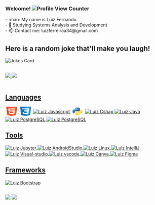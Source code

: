 ### <div> Welcome! ![Profile View Counter](https://komarev.com/ghpvc/?username=luizferreiira)</div>


<div align="left">
- :man: My name is Luiz Fernando. <br>
- 🌱 Studying Systems Analysis and Development<br>
- 📫 Contact me: luizferreiraa34@gmail.com<br>

 ##   Here is a random joke that'll make you laugh!
![Jokes Card](https://readme-jokes.vercel.app/api?hideBorder&theme=tokyonight)

##

<div align="left">
  <a href="https://github.com/luizferreiira">
  <img height="180em" src="https://github-readme-stats.vercel.app/api?username=luizferreiira&show_icons=true&theme=tokyonight&include_all_commits=true&count_private=true"/>
  <img height="180em" src="https://github-readme-stats.vercel.app/api/top-langs/?username=luizferreiira&layout=compact&langs_count=7&theme=tokyonight"/>
</div>
  
  <div style="display: inline_block"><br>
    <h2>Languages</h2>
  <img align="center" alt="Luiz-HTML" height="30" width="40" src="https://raw.githubusercontent.com/devicons/devicon/master/icons/html5/html5-original.svg"/>
  <img align="center" alt="Luiz-CSS" height="30" width="40" src="https://raw.githubusercontent.com/devicons/devicon/master/icons/css3/css3-original.svg"/>
  <img align="center" alt="Luiz Javascript" height="30" width="40" src="https://cdn.jsdelivr.net/gh/devicons/devicon/icons/javascript/javascript-original.svg"/>
  <img align="center" alt="Luiz-Python" height="30" width="40" src="https://raw.githubusercontent.com/devicons/devicon/master/icons/python/python-original.svg"/>
  <img align="center" alt="Luiz Cshap" height="30" width="40" src="https://cdn.jsdelivr.net/gh/devicons/devicon/icons/csharp/csharp-original.svg"/>
  <img align="center" alt="Luiz-Java" height="30" width="40" src="https://cdn.jsdelivr.net/gh/devicons/devicon/icons/java/java-original.svg"/>
  <img align="center" alt="Luiz PostgreSQL" height="30" width="40" src="https://cdn.jsdelivr.net/gh/devicons/devicon/icons/postgresql/postgresql-original-wordmark.svg">
  <img align="center" alt="Luiz PostgreSQL" height="30" width="40" src="https://cdn.jsdelivr.net/gh/devicons/devicon/icons/mysql/mysql-original-wordmark.svg" />
  
    
   <h2>Tools</h2>
  <img align="center" alt="Luiz Jupyter" height="30" width="40" src="https://cdn.jsdelivr.net/gh/devicons/devicon/icons/jupyter/jupyter-original-wordmark.svg"/>
  <img align="center" alt="Luiz AndroidStudio" height="30" width="40" src="https://cdn.jsdelivr.net/gh/devicons/devicon/icons/androidstudio/androidstudio-original.svg"/>
  <img align="center" alt="Luiz Linux" height="30" width="40" src="https://cdn.jsdelivr.net/gh/devicons/devicon/icons/linux/linux-original.svg"/>
  <img align="center" alt="Luiz IntelliJ" height="30" width="40" src="https://cdn.jsdelivr.net/gh/devicons/devicon/icons/intellij/intellij-original.svg" />
  <img align="center" alt="Luiz Visual-studio" height="30" width="40" src="https://cdn.jsdelivr.net/gh/devicons/devicon/icons/visualstudio/visualstudio-plain.svg" />
  <img align="center" alt="Luiz vscode" height="30" width="40" src="https://cdn.jsdelivr.net/gh/devicons/devicon/icons/vscode/vscode-original.svg" />
  <img align="center" alt="Luiz Canva" height="30" src="https://cdn.jsdelivr.net/gh/devicons/devicon/icons/canva/canva-original.svg" />
  <img align="center" alt="Luiz Figma" height="30" src="https://cdn.jsdelivr.net/gh/devicons/devicon/icons/figma/figma-original.svg" />
  
  
  <h2>Frameworks</h2>
  <img align="center" alt="Luiz Bootstrap" height="30" src="https://cdn.jsdelivr.net/gh/devicons/devicon/icons/bootstrap/bootstrap-original.svg" />
    
  </div>
    
##
  
<div> 
  <a href="https://www.instagram.com/luiz.ferreiira/" target="_blank"><img src="https://img.shields.io/badge/-Instagram-%23E4405F?style=for-the-badge&logo=instagram&logoColor=white" target="_blank"></a>
  <a href="https://www.linkedin.com/in/luiz-fernando-428b441b3/" target="_blank"><img src="https://img.shields.io/badge/-LinkedIn-%230077B5?style=for-the-badge&logo=linkedin&logoColor=white" target="_blank"></a>

